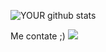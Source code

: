 
![YOUR github stats]([https://github-readme-stats.vercel.app/api?username=leomarsousajr)

Me contate ;) 
[<img src="https://img.shields.io/badge/linkedin-%230077B5.svg?&style=for-the-badge&logo=linkedin&logoColor=white" />]([https://www.linkedin.com/in/USERNAME/](https://www.linkedin.com/in/leomar-sousa-766139216/))

